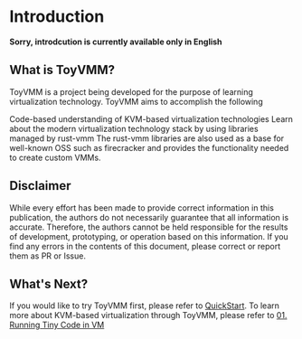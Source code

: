 # Introduction

**Sorry, introdcution is currently available only in English**

## What is ToyVMM?

ToyVMM is a project being developed for the purpose of learning virtualization technology.
ToyVMM aims to accomplish the following

Code-based understanding of KVM-based virtualization technologies
Learn about the modern virtualization technology stack by using libraries managed by rust-vmm
The rust-vmm libraries are also used as a base for well-known OSS such as firecracker and provides the functionality needed to create custom VMMs.

## Disclaimer

While every effort has been made to provide correct information in this publication, the authors do not necessarily guarantee that all information is accurate.
Therefore, the authors cannot be held responsible for the results of development, prototyping, or operation based on this information.
If you find any errors in the contents of this document, please correct or report them as PR or Issue.

## What's Next?

If you would like to try ToyVMM first, please refer to [QuickStart](./quickstart.md).
To learn more about KVM-based virtualization through ToyVMM, please refer to [01. Running Tiny Code in VM](./01_running_tiny_code_in_vm.md)
